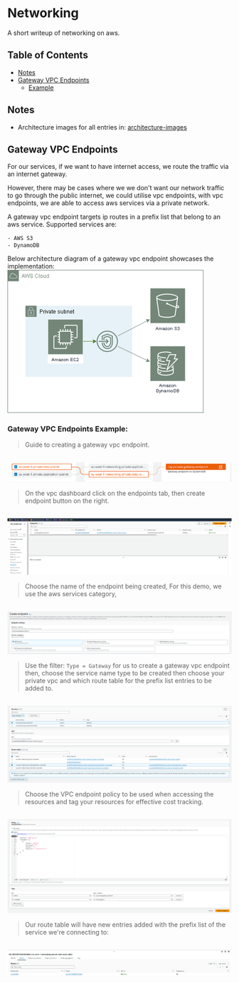 # Networking

A short writeup of networking on aws.

## Table of Contents
 - [Notes](#notes)
 - [Gateway VPC Endpoints](#gateway-vpc-endpoints)
    - [Example](#gateway-vpc-endpoints-example)

## Notes
  - Architecture images for all entries in: [architecture-images](architecture-images/)

## Gateway VPC Endpoints
For our services, if we want to have internet access, we route the traffic via an internet gateway. 

However, there may be cases where we we don't want our network traffic to go through the public internet, we could utilise vpc endpoints, with vpc endpoints, we are able to access aws services via a private network.

A gateway vpc endpoint targets ip routes in a prefix list that belong to an aws service. Supported services are:
>> 
    - AWS S3
    - DynamoDB

Below architecture diagram of a gateway vpc endpoint showcases the implementation:
<br> ![vpc-endpints-architecture image](architecture-images/gateway-vpc-endpoints.drawio.png)

### Gateway VPC Endpoints Example:

> Guide to creating a gateway vpc endpoint.

<br> ![alt text](architecture-images/create-gateway-vpc-endpoint.png)

> On the vpc dashboard click on the endpoints tab, then create endpoint button on the right.

<br> ![alt text](architecture-images/create-gateway-vpc-endpoint-0.png) 

> Choose the name of the endpoint being created, For this demo, we use the aws services category, 

<br> ![alt text](architecture-images/create-gateway-vpc-endpoint-1.png)

> Use the filter: `Type = Gateway` for us to create a gateway vpc endpoint then, choose the service name type to be created then choose your private vpc and which route table for the prefix list entries to be added to.
  
<br> ![alt text](architecture-images/create-gateway-vpc-endpoint-2.png)

> Choose the VPC endpoint policy to be used when accessing the resources and tag your resources for effective cost tracking.

<br> ![alt text](architecture-images/create-gateway-vpc-endpoint-3.png)

> Our route table will have new entries added with the prefix list of the service we're connecting to:

<br> ![alt text](architecture-images/create-gateway-vpc-endpoint-4.png)
